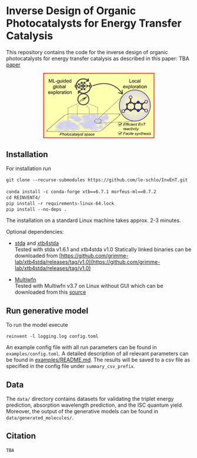 # Inverse Design of Organic Photocatalysts for Energy Transfer Catalysis

This repository contains the code for the inverse design of organic photocatalysts for energy transfer catalysis as described in this paper: TBA [paper](TBA)

<p align="center">
  <img src="image.jpg" width="60%" />
</p>

## Installation
For installation run
```
git clone --recurse-submodules https://github.com/le-schlo/InvEnT.git

conda install -c conda-forge xtb==6.7.1 morfeus-ml==0.7.2
cd REINVENT4/
pip install -r requirements-linux-64.lock
pip install --no-deps .
```

The installation on a standard Linux machine takes approx. 2-3 minutes.

Optional dependencies:
- [stda](https://github.com/grimme-lab/std2/tree/v1.6.1) and [xtb4stda](https://github.com/grimme-lab/xtb4stda) <br />
  Tested with stda v1.6.1 and xtb4stda v1.0
  Statically linked binaries can be downloaded from [https://github.com/grimme-lab/xtb4stda/releases/tag/v1.0](https://github.com/grimme-lab/xtb4stda/releases/tag/v1.0)
  
- [Multiwfn](https://doi.org/10.1063/5.0216272) <br />
  Tested with Multiwfn v3.7 on Linux without GUI which can be downloaded from this [source](http://sobereva.com/multiwfn/misc/Multiwfn_3.7_bin_Linux_noGUI.zip)

## Run generative model
To run the model execute 
```
reinvent -l logging.log config.toml
```
An example config file with all run parameters can be found in `examples/config.toml`. A detailed description of all relevant parameters can be found in [examples/README.md](examples/README.md). The results will be saved to a csv file as specified in the config file under `summary_csv_prefix`.

## Data
The `data/` directory contains datasets for validating the triplet energy prediction, absorption wavelength prediction, and the ISC quantum yield. Moreover, the output of the generative models can be found in `data/generated_molecules/`.

## Citation
```
TBA
```
